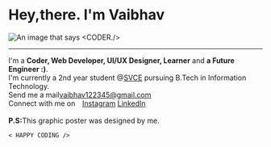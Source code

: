 # Hey,there. I'm Vaibhav
<img src="https://media-exp1.licdn.com/dms/image/C5616AQHmSSmIggAY0w/profile-displaybackgroundimage-shrink_200_800/0/1620200359919?e=1625702400&v=beta&t=nwH9CdwOnA6YmDmezJc_jJnX4Nrh5KcLSp_BVsLvE6E" alt="An image that says <CODER./>">
<hr>
I'm a <b>Coder, Web Developer, UI/UX Designer, Learner</b> and <b>a Future Engineer :)</b>.<br>
I'm currently a 2nd year student @<a href="svce.ac.in">SVCE</a> pursuing B.Tech in Information Technology.<br>
Send me a mail<a href="mailto:vaibhav122345@gmail.com">vaibhav122345@gmail.com</a><br>
Connect with me on <img src="https://www.freepnglogos.com/uploads/instagram-logo-png-transparent-background-hd-3.png" height="10px"><a href="instagram.com/_vaibhav._.jain_/">Instagram</a> <a href="linkedin.com/in/vaibhav-jain-2269361b3/">LinkedIn</a><br><br>
<b>P.S:</b>This graphic poster was designed by me.

    < HAPPY CODING />
